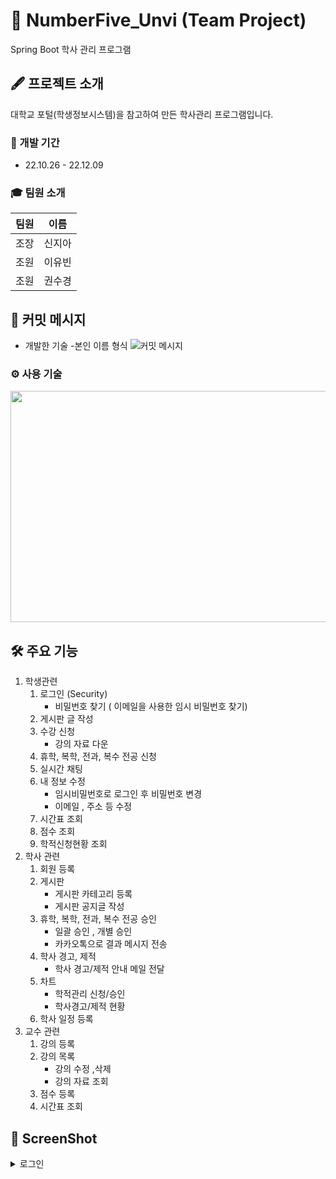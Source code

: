 # 🏫 NumberFive_Unvi (Team Project)
Spring Boot 학사 관리 프로그램

## 🖋 프로젝트 소개
대학교 포털(학생정보시스템)을 참고하여 만든 학사관리 프로그램입니다. 

### 📅 개발 기간 
* 22.10.26 - 22.12.09

### 🎓 팀원 소개
|팀원|이름|
|:---|:---:|  
|조장|신지아|
|조원|이유빈|
|조원|권수경|


## 📌 커밋 메시지
* 개발한 기술 -본인 이름 형식
![커밋 메시지](https://user-images.githubusercontent.com/116548583/207213747-99c249db-4264-4c5c-a312-9f190cff80a3.png)



### ⚙ 사용 기술
<img src="https://user-images.githubusercontent.com/116548583/207210191-7faa86f3-d5aa-472c-9299-65f41a87edc1.png"  width="800" height="370">


## 🛠 주요 기능

1. 학생관련
   1. 로그인 (Security)
      - 비밀번호 찾기 ( 이메일을 사용한 임시 비밀번호 찾기)
   2. 게시판 글 작성
   3. 수강 신청
       - 강의 자료 다운
   5. 휴학, 복학, 전과, 복수 전공 신청
   6. 실시간 채팅
   7. 내 정보 수정 
       - 임시비밀번호로 로그인 후 비밀번호 변경
       - 이메일 , 주소 등 수정
   8. 시간표 조회
   9. 점수 조회
   10. 학적신청현황 조회 
2. 학사 관련
   1. 회원 등록
   2. 게시판
       - 게시판 카테고리 등록
       - 게시판 공지글 작성
   4. 휴학, 복학, 전과, 복수 전공 승인
       - 일괄 승인 , 개별 승인 
       - 카카오톡으로 결과 메시지 전송
   5. 학사 경고, 제적 
       - 학사 경고/제적 안내 메일 전달
   6. 차트
      - 학적관리 신청/승인 
      - 학사경고/제적 현황
   7. 학사 일정 등록
3. 교수 관련
   1. 강의 등록
   2. 강의 목록
       - 강의 수정 ,삭제
       - 강의 자료 조회
   3. 점수 등록
   4. 시간표 조회

## 📸 ScreenShot


<details>
<summary>로그인</summary>
<div markdown="1">       

😎스크린 샷😎

</div>
</details>

